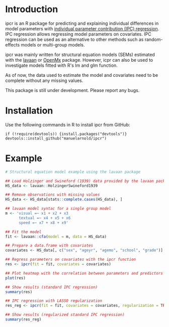 # Introduction

ipcr is an R package for predicting and explaining individual differences in model parameters with [individual parameter contribution (IPC) regression](https://doi.org/10.1080/10705511.2019.1667240). IPC regression allows regressing model parameters on covariates. IPC regression can be used as an alternative to other methods such as random-effects models or multi-group models.

ipcr was mainly written for structural equation models (SEMs) estimated with the [lavaan](https://lavaan.ugent.be/) or [OpenMx](https://openmx.ssri.psu.edu/) package. However, icpr can also be used to investigate models fitted with R's lm and glm function.

As of now, the data used to estimate the model and covariates need to be complete without any missing values.

This package is still under development. Please report any bugs.

# Installation
Use the following commands in R to install ipcr from GitHub:

```{r, eval=FALSE}
if (!require(devtools)) {install.packages("devtools")}
devtools::install_github("manuelarnold/ipcr")
```

# Example
``` r
# Structural equation model example using the lavaan package

## Load Holzinger and Swineford (1939) data provided by the lavaan package
HS_data <- lavaan::HolzingerSwineford1939

## Remove observations with missing values
HS_data <- HS_data[stats::complete.cases(HS_data), ]

## lavaan model syntac for a single group model
m <- 'visual =~ x1 + x2 + x3
      textual =~ x4 + x5 + x6
      speed =~ x7 + x8 + x9'

## Fit the model
fit <- lavaan::cfa(model = m, data = HS_data)

## Prepare a data.frame with covariates
covariates <- HS_data[, c("sex", "ageyr", "agemo", "school", "grade")]

## Regress parameters on covariates with the ipcr function
res <- ipcr(fit = fit, covariates = covariates)

## Plot heatmap with the correlation between parameters and predictors
plot(res)

## Show results (standard IPC regression)
summary(res)

## IPC regression with LASSO regularization
res_reg <- ipcr(fit = fit, covariates = covariates, regularization = TRUE)

## Show results (regularized standard IPC regression)
summary(res_reg)
```
